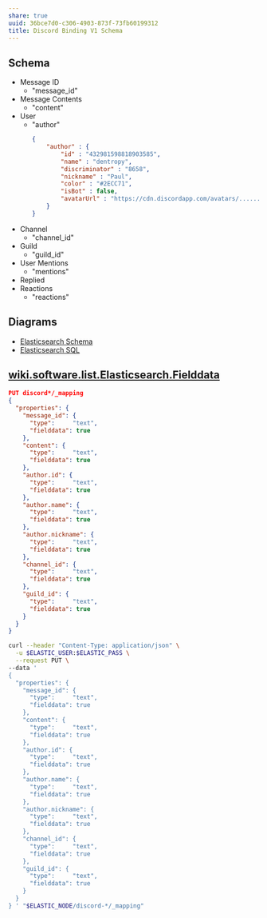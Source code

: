 ```yaml
---
share: true
uuid: 36bce7d0-c306-4903-873f-73fb60199312
title: Discord Binding V1 Schema
---
```

## Schema

* Message ID
  * "message_id"
* Message Contents
  * "content"
* User
  * "author"
    ``` json
    {
        "author" : {
            "id" : "432981598818903585",
            "name" : "dentropy",
            "discriminator" : "8658",
            "nickname" : "Paul",
            "color" : "#2ECC71",
            "isBot" : false,
            "avatarUrl" : "https://cdn.discordapp.com/avatars/............"
        }
    }
    ```
* Channel
  * "channel_id"
* Guild
  * "guild_id"
* User Mentions
  * "mentions"
* Replied
* Reactions
  * "reactions"

## Diagrams

* [Elasticsearch Schema](/./assets/diagrams/Schema.Discord.Elasticsearch.drawio)
* [Elasticsearch SQL](/./assets/diagrams/Schema.Discord.SQL.drawio)

## [wiki.software.list.Elasticsearch.Fielddata](/dentropydaemon-wiki/Software/List/Elasticsearch/Fielddata)
``` json
PUT discord*/_mapping
{
  "properties": {
    "message_id": { 
      "type":     "text",
      "fielddata": true
    },
    "content": { 
      "type":     "text",
      "fielddata": true
    },
    "author.id": { 
      "type":     "text",
      "fielddata": true
    },
    "author.name": { 
      "type":     "text",
      "fielddata": true
    },
    "author.nickname": { 
      "type":     "text",
      "fielddata": true
    },
    "channel_id": { 
      "type":     "text",
      "fielddata": true
    },
    "guild_id": { 
      "type":     "text",
      "fielddata": true
    }
  }
}
```
``` bash
curl --header "Content-Type: application/json" \
  -u $ELASTIC_USER:$ELASTIC_PASS \
  --request PUT \
--data '
{
  "properties": {
    "message_id": { 
      "type":     "text",
      "fielddata": true
    },
    "content": { 
      "type":     "text",
      "fielddata": true
    },
    "author.id": { 
      "type":     "text",
      "fielddata": true
    },
    "author.name": { 
      "type":     "text",
      "fielddata": true
    },
    "author.nickname": { 
      "type":     "text",
      "fielddata": true
    },
    "channel_id": { 
      "type":     "text",
      "fielddata": true
    },
    "guild_id": { 
      "type":     "text",
      "fielddata": true
    }
  }
} ' "$ELASTIC_NODE/discord-*/_mapping"
```